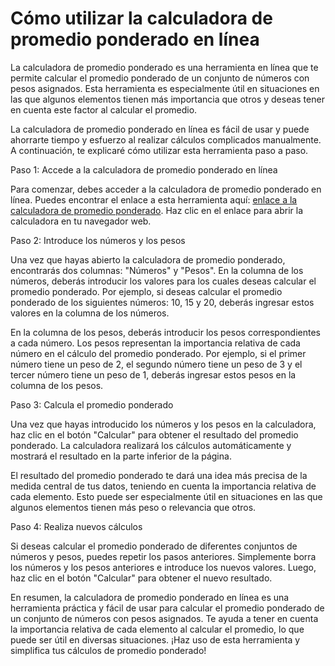 Cómo utilizar la calculadora de promedio ponderado en línea
===========================================================

La calculadora de promedio ponderado es una herramienta en línea que te permite calcular el promedio ponderado de un conjunto de números con pesos asignados. Esta herramienta es especialmente útil en situaciones en las que algunos elementos tienen más importancia que otros y deseas tener en cuenta este factor al calcular el promedio.

La calculadora de promedio ponderado en línea es fácil de usar y puede ahorrarte tiempo y esfuerzo al realizar cálculos complicados manualmente. A continuación, te explicaré cómo utilizar esta herramienta paso a paso.

Paso 1: Accede a la calculadora de promedio ponderado en línea

Para comenzar, debes acceder a la calculadora de promedio ponderado en línea. Puedes encontrar el enlace a esta herramienta aquí: [enlace a la calculadora de promedio ponderado](https://www.onlinecalculatorsfree.com/es/math/weighted-average-calculator.html). Haz clic en el enlace para abrir la calculadora en tu navegador web.

Paso 2: Introduce los números y los pesos

Una vez que hayas abierto la calculadora de promedio ponderado, encontrarás dos columnas: "Números" y "Pesos". En la columna de los números, deberás introducir los valores para los cuales deseas calcular el promedio ponderado. Por ejemplo, si deseas calcular el promedio ponderado de los siguientes números: 10, 15 y 20, deberás ingresar estos valores en la columna de los números.

En la columna de los pesos, deberás introducir los pesos correspondientes a cada número. Los pesos representan la importancia relativa de cada número en el cálculo del promedio ponderado. Por ejemplo, si el primer número tiene un peso de 2, el segundo número tiene un peso de 3 y el tercer número tiene un peso de 1, deberás ingresar estos pesos en la columna de los pesos.

Paso 3: Calcula el promedio ponderado

Una vez que hayas introducido los números y los pesos en la calculadora, haz clic en el botón "Calcular" para obtener el resultado del promedio ponderado. La calculadora realizará los cálculos automáticamente y mostrará el resultado en la parte inferior de la página.

El resultado del promedio ponderado te dará una idea más precisa de la medida central de tus datos, teniendo en cuenta la importancia relativa de cada elemento. Esto puede ser especialmente útil en situaciones en las que algunos elementos tienen más peso o relevancia que otros.

Paso 4: Realiza nuevos cálculos

Si deseas calcular el promedio ponderado de diferentes conjuntos de números y pesos, puedes repetir los pasos anteriores. Simplemente borra los números y los pesos anteriores e introduce los nuevos valores. Luego, haz clic en el botón "Calcular" para obtener el nuevo resultado.

En resumen, la calculadora de promedio ponderado en línea es una herramienta práctica y fácil de usar para calcular el promedio ponderado de un conjunto de números con pesos asignados. Te ayuda a tener en cuenta la importancia relativa de cada elemento al calcular el promedio, lo que puede ser útil en diversas situaciones. ¡Haz uso de esta herramienta y simplifica tus cálculos de promedio ponderado!